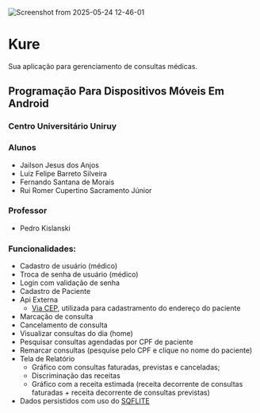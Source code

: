 
![Screenshot from 2025-05-24 12-46-01](https://github.com/user-attachments/assets/a612d6c4-e1d6-4cef-96c0-d645ad2b1adf) 
# Kure

Sua aplicação para gerenciamento de consultas médicas.

## Programação Para Dispositivos Móveis Em Android

### Centro Universitário Uniruy

### Alunos

- Jailson Jesus dos Anjos
- Luiz Felipe Barreto Silveira
- Fernando Santana de Morais
- Rui Romer Cupertino Sacramento Júnior

### Professor

- Pedro Kislanski

### Funcionalidades:

- Cadastro de usuário (médico)
- Troca de senha de usuário (médico)
- Login com validação de senha
- Cadastro de Paciente
- Api Externa
  - [Via CEP](https://viacep.com.br/), utilizada para cadastramento do endereço do paciente
- Marcação de consulta
- Cancelamento de consulta
- Visualizar consultas do dia (home)
- Pesquisar consultas agendadas por CPF de paciente
- Remarcar consultas (pesquise pelo CPF e clique no nome do paciente)
- Tela de Relatório
  - Gráfico com consultas faturadas, previstas e canceladas;
  - Discriminação das receitas 
  - Gráfico com a receita estimada (receita decorrente de consultas faturadas + receita decorrente de consultas previstas)
- Dados persistidos com uso do [SQFLITE](https://pub.dev/packages/sqflite)
